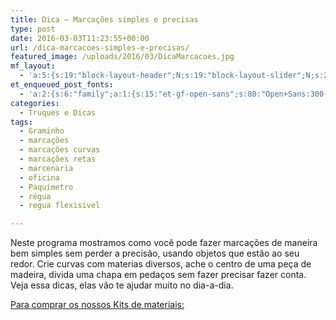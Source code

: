 ```yaml
---
title: Dica – Marcações simples e precisas
type: post
date: 2016-03-03T11:23:55+00:00
url: /dica-marcacoes-simples-e-precisas/
featured_image: /uploads/2016/03/DicaMarcacoes.jpg
mf_layout:
  - 'a:5:{s:19:"block-layout-header";N;s:19:"block-layout-slider";N;s:22:"block-layout-structure";s:10:"full-width";s:25:"block-layout-left_sidebar";s:18:"users-page-sidebar";s:26:"block-layout-right_sidebar";s:18:"users-page-sidebar";}'
et_enqueued_post_fonts:
  - 'a:2:{s:6:"family";a:1:{s:15:"et-gf-open-sans";s:80:"Open+Sans:300,300italic,regular,italic,600,600italic,700,700italic,800,800italic";}s:6:"subset";a:2:{i:0;s:5:"latin";i:1;s:9:"latin-ext";}}'
categories:
  - Truques e Dicas
tags:
  - Graminho
  - marcações
  - marcações curvas
  - marcações retas
  - marcenaria
  - oficina
  - Paquímetro
  - régua
  - regua flexisivel

---
```

Neste programa mostramos como você pode fazer marcações de maneira bem simples sem perder a precisão, usando objetos que estão ao seu redor. Crie curvas com materias diversos, ache o centro de uma peça de madeira, divida uma chapa em pedaços sem fazer precisar fazer conta. Veja essa dicas, elas vão te ajudar muito no dia-a-dia.

[Para comprar os nossos Kits de materiais:][1]

 [1]: http://www.madeirasgasometro.com.br/oficina-de-casa